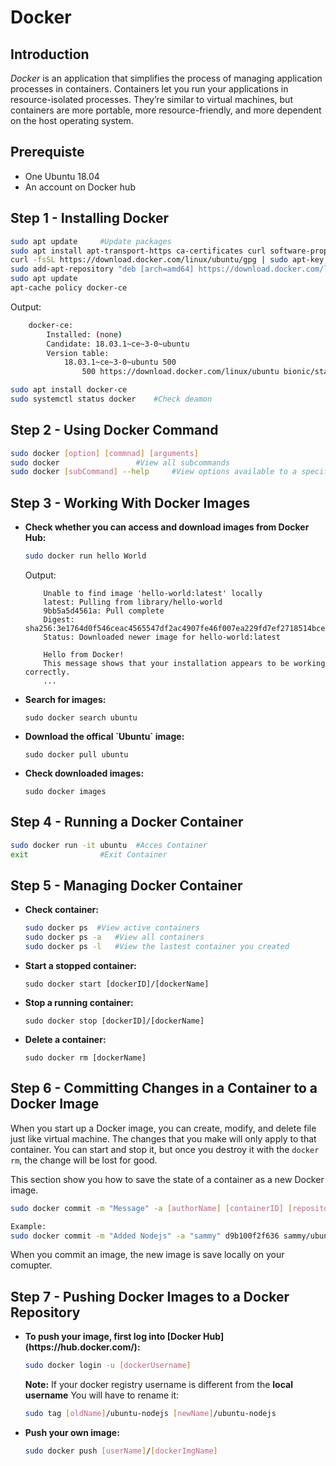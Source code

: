 # Docker 

## Introduction

*Docker* is an application that simplifies the process of managing application processes in containers. Containers let you run your applications in resource-isolated processes. They’re similar to virtual machines, but containers are more portable, more resource-friendly, and more dependent on the host operating system.

## Prerequiste

- One Ubuntu 18.04
- An account on Docker hub

## Step 1 - Installing Docker

```sh
sudo apt update 	#Update packages
sudo apt install apt-transport-https ca-certificates curl software-properties-common
curl -fsSL https://download.docker.com/linux/ubuntu/gpg | sudo apt-key add -
sudo add-apt-repository "deb [arch=amd64] https://download.docker.com/linux/ubuntu bionic stable"
sudo apt update
apt-cache policy docker-ce
```

Output:
```bash
	docker-ce:
 		Installed: (none)
  		Candidate: 18.03.1~ce~3-0~ubuntu
  		Version table:
     		18.03.1~ce~3-0~ubuntu 500
        		500 https://download.docker.com/linux/ubuntu bionic/stable amd64 Packages
```

```sh
sudo apt install docker-ce
sudo systemctl status docker 	#Check deamon 
```

## Step 2 - Using Docker Command 

```sh
sudo docker [option] [commnad] [arguments]
sudo docker 				#View all subcommands
sudo docker [subCommand] --help 	#View options available to a specific command
```

## Step 3 - Working With Docker Images
<ul>
<li><b>Check whether you can access and download images from Docker Hub:</b></li>

```sh
sudo docker run hello World
```
Output:
```
	Unable to find image 'hello-world:latest' locally
	latest: Pulling from library/hello-world
	9bb5a5d4561a: Pull complete
	Digest: sha256:3e1764d0f546ceac4565547df2ac4907fe46f007ea229fd7ef2718514bcec35d
	Status: Downloaded newer image for hello-world:latest

	Hello from Docker!
	This message shows that your installation appears to be working correctly.
	...
```
<li><b>Search for images:</b></li>

`sudo docker search ubuntu`


<li><b>Download the offical `Ubuntu` image:</b></li>

`sudo docker pull ubuntu`

<li><b>Check downloaded images:</b></li>

`sudo docker images `
</ul>

## Step 4 - Running a Docker Container

```sh
sudo docker run -it ubuntu 	#Acces Container
exit 				#Exit Container
```

## Step 5 - Managing Docker Container
<ul>

<li><b>Check container: </b></li>

```sh
sudo docker ps 	#View active containers
sudo docker ps -a 	#View all containers
sudo docker ps -l 	#View the lastest container you created
```

<li><b>Start a stopped container:</b></li>

`sudo docker start [dockerID]/[dockerName]`

<li><b>Stop a running container:</b></li>

`sudo docker stop [dockerID]/[dockerName]`

<li><b>Delete a container:</b></li>

`sudo docker rm [dockerName]`
</ul>

## Step 6 - Committing Changes in a Container to a Docker Image

When you start up a Docker image, you can create, modify, and delete file just like virtual machine. The changes that you make will only apply to that container. You can start and stop it, but once you destroy it with the `docker rm`, the change will be lost for good.


This section show you how to save the state of a container as a new Docker image.

```sh
sudo docker commit -m "Message" -a [authorName] [containerID] [repository]/[newImgName]

Example:
sudo docker commit -m "Added Nodejs" -a "sammy" d9b100f2f636 sammy/ubuntu-nodejs
```

When you commit an image, the new image is save locally on your comupter.

## Step 7 - Pushing Docker Images to a Docker Repository

<ul>

<li><b> To push your image, first log into [Docker Hub](https://hub.docker.com/): </b></li>

```sh
sudo docker login -u [dockerUsername]
```
 **Note:** If your docker registry username is different from the **local username** You will have to rename it:
```sh
sudo tag [oldName]/ubuntu-nodejs [newName]/ubuntu-nodejs
```

<li><b> Push your own image: </b></li>

```sh 
sudo docker push [userName]/[dockerImgName]
```
